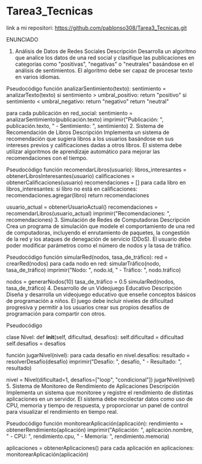 # Tarea3_Tecnicas
link a mi repositori: https://github.com/pablonso308/Tarea3_Tecnicas.git

ENUNCIADO 
1. Análisis de Datos de Redes Sociales
Descripción
Desarrolla un algoritmo que analice los datos de una red social y clasifique las publicaciones en categorías como "positivas", "negativas" o "neutrales" basándose en el análisis de sentimientos. El algoritmo debe ser capaz de procesar texto en varios idiomas.

Pseudocódigo
función analizarSentimiento(texto):
    sentimiento = analizarTexto(texto)
    si sentimiento > umbral_positivo:
        return "positivo"
    si sentimiento < umbral_negativo:
        return "negativo"
    return "neutral"

para cada publicación en red_social:
    sentimiento = analizarSentimiento(publicación.texto)
    imprimir("Publicación: ", publicación.texto, " - Sentimiento: ", sentimiento)
2. Sistema de Recomendación de Libros
Descripción
Implementa un sistema de recomendación que sugiera libros a los usuarios basándose en sus intereses previos y calificaciones dadas a otros libros. El sistema debe utilizar algoritmos de aprendizaje automático para mejorar las recomendaciones con el tiempo.

Pseudocódigo
función recomendarLibros(usuario):
    libros_interesantes = obtenerLibrosInteresantes(usuario)
    calificaciones = obtenerCalificaciones(usuario)
    recomendaciones = []
    para cada libro en libros_interesantes:
        si libro no está en calificaciones:
            recomendaciones.agregar(libro)
    return recomendaciones

usuario_actual = obtenerUsuarioActual()
recomendaciones = recomendarLibros(usuario_actual)
imprimir("Recomendaciones: ", recomendaciones)
3. Simulación de Redes de Computadoras
Descripción
Crea un programa de simulación que modele el comportamiento de una red de computadoras, incluyendo el enrutamiento de paquetes, la congestión de la red y los ataques de denegación de servicio (DDoS). El usuario debe poder modificar parámetros como el número de nodos y la tasa de tráfico.

Pseudocódigo
función simularRed(nodos, tasa_de_tráfico):
    red = crearRed(nodos)
    para cada nodo en red:
        simularTráfico(nodo, tasa_de_tráfico)
        imprimir("Nodo: ", nodo.id, " - Tráfico: ", nodo.tráfico)

nodos = generarNodos(10)
tasa_de_tráfico = 0.5
simularRed(nodos, tasa_de_tráfico)
4. Desarrollo de un Videojuego Educativo
Descripción
Diseña y desarrolla un videojuego educativo que enseñe conceptos básicos de programación a niños. El juego debe incluir niveles de dificultad progresiva y permitir a los usuarios crear sus propios desafíos de programación para compartir con otros.

Pseudocódigo

clase Nivel:
    def __init__(self, dificultad, desafíos):
        self.dificultad = dificultad
        self.desafíos = desafíos

función jugarNivel(nivel):
    para cada desafío en nivel.desafíos:
        resultado = resolverDesafío(desafío)
        imprimir("Desafío: ", desafío, " - Resultado: ", resultado)

nivel = Nivel(dificultad=1, desafíos=["loop", "condicional"])
jugarNivel(nivel)
5. Sistema de Monitoreo de Rendimiento de Aplicaciones
Descripción
Implementa un sistema que monitoree y registre el rendimiento de distintas aplicaciones en un servidor. El sistema debe recolectar datos como uso de CPU, memoria y tiempo de respuesta, y proporcionar un panel de control para visualizar el rendimiento en tiempo real.

Pseudocódigo
función monitorearAplicación(aplicación):
    rendimiento = obtenerRendimiento(aplicación)
    imprimir("Aplicación: ", aplicación.nombre, " - CPU: ", rendimiento.cpu, " - Memoria: ", rendimiento.memoria)

aplicaciones = obtenerAplicaciones()
para cada aplicación en aplicaciones:
    monitorearAplicación(aplicación)
